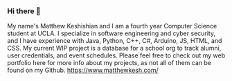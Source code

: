 ### Hi there 👋
My name's Matthew Keshishian and I am a fourth year Computer Science student at UCLA. I specialize in software engineering and cyber security, and I have experience with Java, Python, C++, C#, Arduino, JS, HTML, and CSS. 
My current WIP project is a database for a school org to track alumni, user credentials, and event schedules.
Please feel free to check out my web portfolio here for more info about my projects, as not all of them can be found on my Github.
https://www.matthewkesh.com/
<!--
**Aervitas/Aervitas** is a ✨ _special_ ✨ repository because its `README.md` (this file) appears on your GitHub profile.

Here are some ideas to get you started:

- 🔭 I’m currently working on ...
- 🌱 I’m currently learning ...
- 👯 I’m looking to collaborate on ...
- 🤔 I’m looking for help with ...
- 💬 Ask me about ...
- 📫 How to reach me: ...
- 😄 Pronouns: ...
- ⚡ Fun fact: ...
-->
